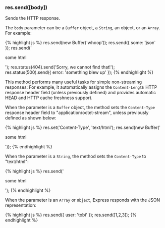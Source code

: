 <!---
 Copyright (c) 2016 StrongLoop, IBM, and Express Contributors
 License: MIT
-->

<h3 id='res.send'>res.send([body])</h3>

Sends the HTTP response.

The `body` parameter can be a `Buffer` object, a `String`, an object, or an `Array`.
For example:

{% highlight js %}
res.send(new Buffer('whoop'));
res.send({ some: 'json' });
res.send('<p>some html</p>');
res.status(404).send('Sorry, we cannot find that!');
res.status(500).send({ error: 'something blew up' });
{% endhighlight %}

This method performs many useful tasks for simple non-streaming responses:
For example, it automatically assigns the `Content-Length` HTTP response header field
(unless previously defined) and provides automatic HEAD and HTTP cache freshness support.

When the parameter is a `Buffer` object, the method sets the `Content-Type`
response header field  to "application/octet-stream", unless previously defined as shown below:

{% highlight js %}
res.set('Content-Type', 'text/html');
res.send(new Buffer('<p>some html</p>'));
{% endhighlight %}

When the parameter is a `String`, the method sets the `Content-Type` to "text/html":

{% highlight js %}
res.send('<p>some html</p>');
{% endhighlight %}

When the parameter is an `Array` or `Object`, Express responds with the JSON representation:

{% highlight js %}
res.send({ user: 'tobi' });
res.send([1,2,3]);
{% endhighlight %}
